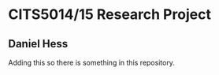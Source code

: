 # CITS5014/15 Research Project
## Daniel Hess

Adding this so there is something in this repository.
